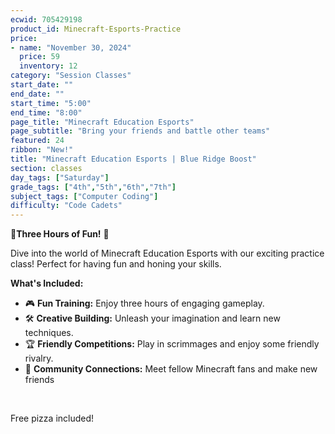 ```yaml
---
ecwid: 705429198
product_id: Minecraft-Esports-Practice
price:
- name: "November 30, 2024"
  price: 59
  inventory: 12
category: "Session Classes"
start_date: ""
end_date: ""
start_time: "5:00"
end_time: "8:00"
page_title: "Minecraft Education Esports"
page_subtitle: "Bring your friends and battle other teams"
featured: 24
ribbon: "New!"
title: "Minecraft Education Esports | Blue Ridge Boost"
section: classes
day_tags: ["Saturday"]
grade_tags: ["4th","5th","6th","7th"]
subject_tags: ["Computer Coding"]
difficulty: "Code Cadets"
---
```

<p>🎉<strong>Three Hours of Fun!</strong> 🎉
</p><p>Dive into the world of Minecraft Education Esports with our exciting practice class! Perfect for having fun and honing your skills.
</p><p><strong>What's Included:</strong>
</p><ul>
	<li>🎮 <strong>Fun Training:</strong> Enjoy three hours of engaging gameplay.</li>
	<li>🛠️ <strong>Creative Building:</strong> Unleash your imagination and learn new techniques.</li>
	<li>🏆 <strong>Friendly Competitions:</strong> Play in scrimmages and enjoy some friendly rivalry.</li>
	<li>👥 <strong>Community Connections:</strong> Meet fellow Minecraft fans and make new friends</li>
</ul><p><br>
</p><p>Free pizza included!
</p>
